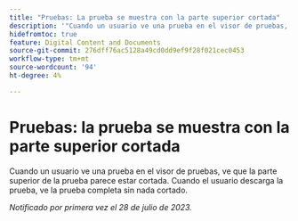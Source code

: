 ```yaml
---
title: "Pruebas: La prueba se muestra con la parte superior cortada"
description: '"Cuando un usuario ve una prueba en el visor de pruebas, ve que la parte superior de la prueba parece estar cortada. Cuando el usuario descarga la prueba, ve la prueba completa sin nada cortado. ”'
hidefromtoc: true
feature: Digital Content and Documents
source-git-commit: 276dff76ac5128a49cd0dd9ef9f28f021cec0453
workflow-type: tm+mt
source-wordcount: '94'
ht-degree: 4%

---
```



# Pruebas: la prueba se muestra con la parte superior cortada

<!--WF and WFP TOCs-->

Cuando un usuario ve una prueba en el visor de pruebas, ve que la parte superior de la prueba parece estar cortada. Cuando el usuario descarga la prueba, ve la prueba completa sin nada cortado.

_Notificado por primera vez el 28 de julio de 2023._

